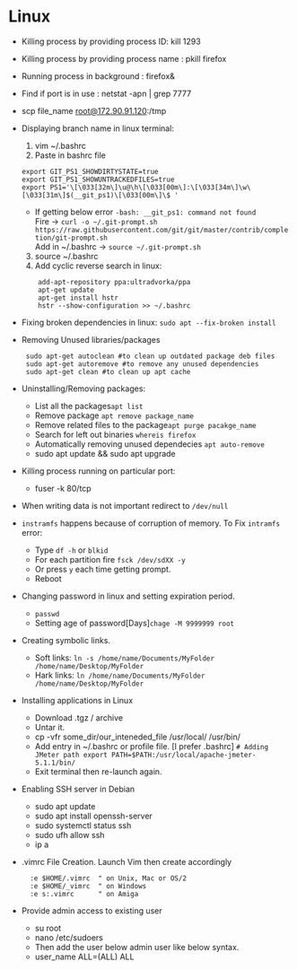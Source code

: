 # Linux
* Killing process by providing process ID: kill 1293
* Killing process by providing process name : pkill firefox
* Running process in background : firefox&
* Find if port is in use : netstat -apn | grep 7777
* scp file_name root@172.90.91.120:/tmp
* Displaying branch name in linux terminal:
  1. vim ~/.bashrc
  2. Paste in bashrc file
  	```
	export GIT_PS1_SHOWDIRTYSTATE=true
	export GIT_PS1_SHOWUNTRACKEDFILES=true
	export PS1='\[\033[32m\]\u@\h\[\033[00m\]:\[\033[34m\]\w\[\033[31m\]$(__git_ps1)\[\033[00m\]\$ '
  	```
	- If getting below error `-bash: __git_ps1: command not found` <br/>
	  Fire -> `curl -o ~/.git-prompt.sh https://raw.githubusercontent.com/git/git/master/contrib/completion/git-prompt.sh` <br/>
	  Add in ~/.bashrc -> `source ~/.git-prompt.sh`
	
  3. source ~/.bashrc
  4. Add cyclic reverse search in linux:
  	```
		add-apt-repository ppa:ultradvorka/ppa
		apt-get update
		apt-get install hstr
		hstr --show-configuration >> ~/.bashrc
	```
* Fixing broken dependencies in linux:
     `sudo apt --fix-broken install`
* Removing Unused libraries/packages
  ``` 
   sudo apt-get autoclean #to clean up outdated package deb files
   sudo apt-get autoremove #to remove any unused dependencies
   sudo apt-get clean #to clean up apt cache
   ```
* Uninstalling/Removing packages:
  - List all the packages`apt list`
  - Remove package `apt remove package_name`
  - Remove related files to the package`apt purge pacakge_name`
  - Search for left out binaries `whereis firefox`
  - Automatically removing unused dependecies `apt auto-remove`
  - sudo apt update && sudo apt upgrade
* Killing process running on particular port:
  - fuser -k 80/tcp
* When writing data is not important redirect to `/dev/null`
* `instramfs` happens because of corruption of memory. 
   To Fix `intramfs` error:
  - Type `df -h` or `blkid`
  - For each partition fire `fsck /dev/sdXX -y`
  - Or press `y` each time getting prompt.
  - Reboot
* Changing password in linux and setting expiration period.
  - `passwd`
  - Setting age of password[Days]`chage -M 9999999 root`
* Creating symbolic links.
  - Soft links: `ln -s /home/name/Documents/MyFolder /home/name/Desktop/MyFolder`
  - Hark links: `ln /home/name/Documents/MyFolder /home/name/Desktop/MyFolder`
  
* Installing applications in Linux
  - Download .tgz / archive
  - Untar it.
  - cp -vfr some_dir/our_inteneded_file /usr/local/ /usr/bin/
  - Add entry in ~/.bashrc or profile file. [I prefer .bashrc]
    `# Adding JMeter path
     export PATH=$PATH:/usr/local/apache-jmeter-5.1.1/bin/`
  - Exit terminal then re-launch again.
* Enabling SSH server in Debian
  - sudo apt update 
  - sudo apt install openssh-server
  - sudo systemctl status ssh
  - sudo ufh allow ssh
  - ip a
* .vimrc File Creation. Launch Vim then create accordingly
   ```
     :e $HOME/.vimrc  " on Unix, Mac or OS/2
     :e $HOME/_vimrc  " on Windows
     :e s:.vimrc      " on Amiga
   ```
* Provide admin access to existing user
   - su root 
   - nano /etc/sudoers
   - Then add the user below admin user like below syntax.
   - user_name ALL=(ALL)  ALL
 
